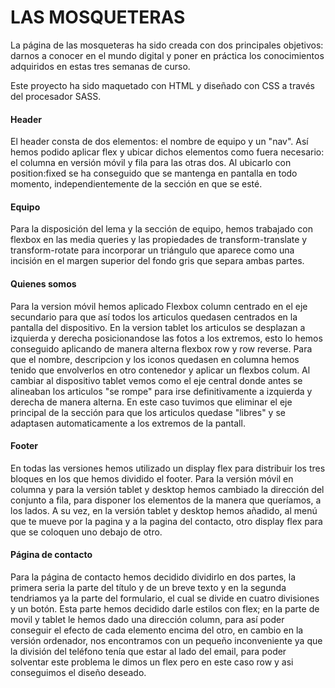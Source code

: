 # LAS MOSQUETERAS


La página de las mosqueteras ha sido creada con dos principales objetivos: darnos a conocer en el mundo digital y poner en práctica los conocimientos adquiridos en estas tres semanas de curso.

 Este proyecto ha sido maquetado con HTML y diseñado con CSS a través del procesador SASS.

#### Header
El header consta de dos elementos: el nombre de equipo y un "nav". Así hemos podido aplicar flex y ubicar dichos elementos como fuera necesario: el columna en versión móvil y fila para las otras dos. Al ubicarlo con position:fixed se ha conseguido que se mantenga en pantalla en todo momento, independientemente de la sección en que se esté.

#### Equipo
Para la disposición del lema y la sección de equipo, hemos trabajado con flexbox en las media queries y las propiedades de transform-translate y transform-rotate para incorporar un triángulo que aparece como una incisión en el margen superior del fondo gris que separa ambas partes.

#### Quienes somos
Para la version móvil hemos aplicado Flexbox column centrado en el eje secundario para que así todos los articulos quedasen centrados en la pantalla del dispositivo. En la version tablet los articulos se desplazan a izquierda y derecha posicionandose las fotos a los extremos, esto lo hemos conseguido aplicando de manera alterna flexbox row y row reverse. Para que el nombre, descripcion y los iconos quedasen en columna hemos tenido que envolverlos en otro contenedor y aplicar un flexbos colum. Al cambiar al dispositivo tablet vemos como el eje central donde antes se alineaban los articulos "se rompe" para irse definitivamente a izquierda y derecha de manera alterna. En este caso tuvimos que eliminar el eje principal de la sección para que los articulos quedase "libres" y se adaptasen automaticamente a los extremos de la pantall.


#### Footer
En todas las versiones hemos utilizado un display flex para distribuir los tres bloques en los que hemos dividido el footer. Para la versión móvil en columna y para la versión tablet y desktop hemos cambiado la dirección del conjunto a fila, para disponer los elementos de la manera que queríamos, a los lados. A su vez, en la versión tablet y desktop hemos añadido, al menú que te mueve por la pagina y a la pagina del contacto, otro display flex para que se coloquen uno debajo de otro.

#### Página de contacto
Para la página de contacto hemos decidido dividirlo en dos partes, la primera seria la parte del título y de un breve texto y en la segunda tendriamos ya la parte del formulario, el cual se divide en cuatro divisiones y un botón. Esta parte hemos decidido darle estilos con flex; en la parte de movil y tablet le hemos dado una dirección column, para así poder conseguir el efecto de cada elemento encima del otro, en cambio en la versión ordenador, nos encontramos con un pequeño inconveniente ya que  la división del teléfono tenía que estar al lado del email, para poder solventar este problema le dimos un flex pero en este caso row y asi conseguimos el diseño deseado.




